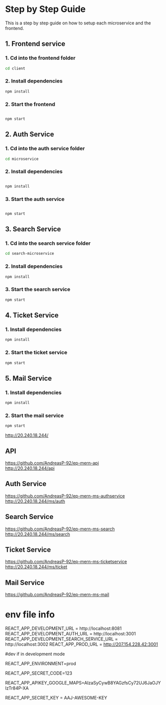 # Step by Step Guide
This is a step by step guide on how to setup each microservice and the frontend.

## 1. Frontend service

### 1. Cd into the frontend folder

```bash
cd client
```

### 2. Install dependencies

```bash
npm install
```

### 2. Start the frontend

```bash

npm start
```

## 2. Auth Service

### 1. Cd into the auth service folder

```bash
cd microservice
```

### 2. Install dependencies

```bash

npm install
```

### 3. Start the auth service

```bash

npm start
```

## 3. Search Service

### 1. Cd into the search service folder

```bash
cd search-microservice
```

### 2. Install dependencies

```bash
npm install
```

### 3. Start the search service

```bash
npm start
```

## 4. Ticket Service

### 1. Install dependencies

```bash
npm install
```

### 2. Start the ticket service

```bash
npm start
```

## 5. Mail Service

### 1. Install dependencies

```bash
npm install
```

### 2. Start the mail service

```bash
npm start
```


http://20.240.18.244/
## API
https://github.com/AndreasP-92/ep-mern-api<br>
http://20.240.18.244/api<br>
## Auth Service
https://github.com/AndreasP-92/ep-mern-ms-authservice<br>
http://20.240.18.244/ms/auth<br>
## Search Service
https://github.com/AndreasP-92/ep-mern-ms-search<br>
http://20.240.18.244/ms/search
## Ticket Service
https://github.com/AndreasP-92/ep-mern-ms-ticketservice<br>
http://20.240.18.244/ms/ticket
## Mail Service
https://github.com/AndreasP-92/ep-mern-ms-mail
# env file info

REACT_APP_DEVELOPMENT_URL = http://localhost:8081
REACT_APP_DEVELOPMENT_AUTH_URL = http://localhost:3001
REACT_APP_DEVELOPMENT_SEARCH_SERVICE_URL = http://localhost:3002
REACT_APP_PROD_URL = http://207.154.228.42:3001

#dev if in development mode

REACT_APP_ENVIRONMENT=prod

REACT_APP_SECRET_CODE=123

REACT_APP_APIKEY_GOOGLE_MAPS=AIzaSyCywB8YAGzfsCy72UJ6JaOJYIzTr84P-XA

REACT_APP_SECRET_KEY = AAJ-AWESOME-KEY


